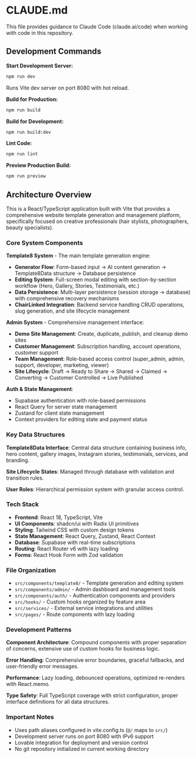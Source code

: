 # CLAUDE.md

This file provides guidance to Claude Code (claude.ai/code) when working with code in this repository.

## Development Commands

**Start Development Server:**
```bash
npm run dev
```
Runs Vite dev server on port 8080 with hot reload.

**Build for Production:**
```bash
npm run build
```

**Build for Development:**
```bash
npm run build:dev
```

**Lint Code:**
```bash
npm run lint
```

**Preview Production Build:**
```bash
npm run preview
```

## Architecture Overview

This is a React/TypeScript application built with Vite that provides a comprehensive website template generation and management platform, specifically focused on creative professionals (hair stylists, photographers, beauty specialists).

### Core System Components

**Template8 System** - The main template generation engine:
- **Generator Flow**: Form-based input → AI content generation → Template8Data structure → Database persistence
- **Editing System**: Full-screen modal editing with section-by-section workflow (Hero, Gallery, Stories, Testimonials, etc.)
- **Data Persistence**: Multi-layer persistence (session storage → database) with comprehensive recovery mechanisms
- **ChairLinked Integration**: Backend service handling CRUD operations, slug generation, and site lifecycle management

**Admin System** - Comprehensive management interface:
- **Demo Site Management**: Create, duplicate, publish, and cleanup demo sites
- **Customer Management**: Subscription handling, account operations, customer support
- **Team Management**: Role-based access control (super_admin, admin, support, developer, marketing, viewer)
- **Site Lifecycle**: Draft → Ready to Share → Shared → Claimed → Converting → Customer Controlled → Live Published

**Auth & State Management**:
- Supabase authentication with role-based permissions
- React Query for server state management
- Zustand for client state management
- Context providers for editing state and payment status

### Key Data Structures

**Template8Data Interface**: Central data structure containing business info, hero content, gallery images, Instagram stories, testimonials, services, and branding.

**Site Lifecycle States**: Managed through database with validation and transition rules.

**User Roles**: Hierarchical permission system with granular access control.

### Tech Stack

- **Frontend**: React 18, TypeScript, Vite
- **UI Components**: shadcn/ui with Radix UI primitives
- **Styling**: Tailwind CSS with custom design tokens
- **State Management**: React Query, Zustand, React Context
- **Database**: Supabase with real-time subscriptions
- **Routing**: React Router v6 with lazy loading
- **Forms**: React Hook Form with Zod validation

### File Organization

- `src/components/template8/` - Template generation and editing system
- `src/components/admin/` - Admin dashboard and management tools
- `src/components/auth/` - Authentication components and providers
- `src/hooks/` - Custom hooks organized by feature area
- `src/services/` - External service integrations and utilities
- `src/pages/` - Route components with lazy loading

### Development Patterns

**Component Architecture**: Compound components with proper separation of concerns, extensive use of custom hooks for business logic.

**Error Handling**: Comprehensive error boundaries, graceful fallbacks, and user-friendly error messages.

**Performance**: Lazy loading, debounced operations, optimized re-renders with React.memo.

**Type Safety**: Full TypeScript coverage with strict configuration, proper interface definitions for all data structures.

### Important Notes

- Uses path aliases configured in vite.config.ts (`@/` maps to `src/`)
- Development server runs on port 8080 with IPv6 support
- Lovable integration for deployment and version control
- No git repository initialized in current working directory